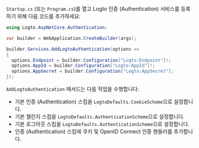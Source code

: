 `Startup.cs` (또는 `Program.cs`)를 열고 Logto 인증 (Authentication) 서비스를 등록하기 위해 다음 코드를 추가하세요:

```csharp title="Program.cs"
using Logto.AspNetCore.Authentication;

var builder = WebApplication.CreateBuilder(args);

builder.Services.AddLogtoAuthentication(options =>
{
  options.Endpoint = builder.Configuration["Logto:Endpoint"]!;
  options.AppId = builder.Configuration["Logto:AppId"]!;
  options.AppSecret = builder.Configuration["Logto:AppSecret"];
});
```

`AddLogtoAuthentication` 메서드는 다음 작업을 수행합니다:

- 기본 인증 (Authentication) 스킴을 `LogtoDefaults.CookieScheme`으로 설정합니다.
- 기본 챌린지 스킴을 `LogtoDefaults.AuthenticationScheme`으로 설정합니다.
- 기본 로그아웃 스킴을 `LogtoDefaults.AuthenticationScheme`으로 설정합니다.
- 인증 (Authentication) 스킴에 쿠키 및 OpenID Connect 인증 핸들러를 추가합니다.
